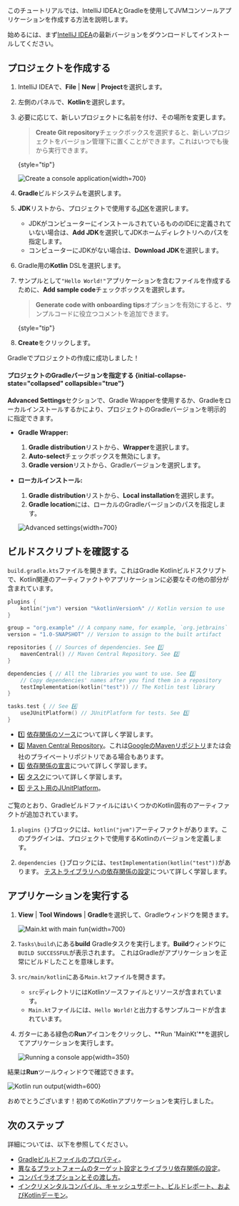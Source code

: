 [//]: # (title: GradleとKotlin/JVMを始める)

このチュートリアルでは、IntelliJ IDEAとGradleを使用してJVMコンソールアプリケーションを作成する方法を説明します。

始めるには、まず[IntelliJ IDEA](https://www.jetbrains.com/idea/download/index.html)の最新バージョンをダウンロードしてインストールしてください。

## プロジェクトを作成する

1. IntelliJ IDEAで、**File** | **New** | **Project**を選択します。
2. 左側のパネルで、**Kotlin**を選択します。
3. 必要に応じて、新しいプロジェクトに名前を付け、その場所を変更します。

   > **Create Git repository**チェックボックスを選択すると、新しいプロジェクトをバージョン管理下に置くことができます。これはいつでも後から実行できます。
   >
   {style="tip"}

   ![Create a console application](jvm-new-gradle-project.png){width=700}

4. **Gradle**ビルドシステムを選択します。
5. **JDK**リストから、プロジェクトで使用する[JDK](https://www.oracle.com/java/technologies/downloads/)を選択します。
    * JDKがコンピューターにインストールされているもののIDEに定義されていない場合は、**Add JDK**を選択してJDKホームディレクトリへのパスを指定します。
    * コンピューターにJDKがない場合は、**Download JDK**を選択します。

6. Gradle用の**Kotlin** DSLを選択します。
7. サンプルとして`"Hello World!"`アプリケーションを含むファイルを作成するために、**Add sample code**チェックボックスを選択します。

   > **Generate code with onboarding tips**オプションを有効にすると、サンプルコードに役立つコメントを追加できます。
   >
   {style="tip"}

8. **Create**をクリックします。

Gradleでプロジェクトの作成に成功しました！

#### プロジェクトのGradleバージョンを指定する {initial-collapse-state="collapsed" collapsible="true"}

**Advanced Settings**セクションで、Gradle Wrapperを使用するか、Gradleをローカルインストールするかにより、プロジェクトのGradleバージョンを明示的に指定できます。

* **Gradle Wrapper:**
   1. **Gradle distribution**リストから、**Wrapper**を選択します。
   2. **Auto-select**チェックボックスを無効にします。
   3. **Gradle version**リストから、Gradleバージョンを選択します。
* **ローカルインストール:**
   1. **Gradle distribution**リストから、**Local installation**を選択します。
   2. **Gradle location**には、ローカルのGradleバージョンのパスを指定します。

   ![Advanced settings](jvm-new-gradle-project-advanced.png){width=700}

## ビルドスクリプトを確認する

`build.gradle.kts`ファイルを開きます。これはGradle Kotlinビルドスクリプトで、Kotlin関連のアーティファクトやアプリケーションに必要なその他の部分が含まれています。

```kotlin
plugins {
    kotlin("jvm") version "%kotlinVersion%" // Kotlin version to use
}

group = "org.example" // A company name, for example, `org.jetbrains`
version = "1.0-SNAPSHOT" // Version to assign to the built artifact

repositories { // Sources of dependencies. See 1️⃣
    mavenCentral() // Maven Central Repository. See 2️⃣
}

dependencies { // All the libraries you want to use. See 3️⃣
    // Copy dependencies' names after you find them in a repository
    testImplementation(kotlin("test")) // The Kotlin test library
}

tasks.test { // See 4️⃣
    useJUnitPlatform() // JUnitPlatform for tests. See 5️⃣
}
```

* 1️⃣ [依存関係のソース](https://docs.gradle.org/current/userguide/declaring_repositories.html)について詳しく学習します。
* 2️⃣ [Maven Central Repository](https://central.sonatype.com/)。これは[GoogleのMavenリポジトリ](https://maven.google.com/)または会社のプライベートリポジトリである場合もあります。
* 3️⃣ [依存関係の宣言](https://docs.gradle.org/current/userguide/declaring_dependencies.html)について詳しく学習します。
* 4️⃣ [タスク](https://docs.gradle.org/current/dsl/org.gradle.api.Task.html)について詳しく学習します。
* 5️⃣ [テスト用のJUnitPlatform](https://docs.gradle.org/current/javadoc/org/gradle/api/tasks/testing/Test.html#useJUnitPlatform)。

ご覧のとおり、GradleビルドファイルにはいくつかのKotlin固有のアーティファクトが追加されています。

1. `plugins {}`ブロックには、`kotlin("jvm")`アーティファクトがあります。このプラグインは、プロジェクトで使用するKotlinのバージョンを定義します。

2. `dependencies {}`ブロックには、`testImplementation(kotlin("test"))`があります。
   [テストライブラリへの依存関係の設定](gradle-configure-project.md#set-dependencies-on-test-libraries)について詳しく学習します。

## アプリケーションを実行する

1. **View** | **Tool Windows** | **Gradle**を選択して、Gradleウィンドウを開きます。

   ![Main.kt with main fun](jvm-gradle-view-build.png){width=700}

2. `Tasks\build\`にある**build** Gradleタスクを実行します。**Build**ウィンドウに`BUILD SUCCESSFUL`が表示されます。
   これはGradleがアプリケーションを正常にビルドしたことを意味します。

3. `src/main/kotlin`にある`Main.kt`ファイルを開きます。
   * `src`ディレクトリにはKotlinソースファイルとリソースが含まれています。
   * `Main.kt`ファイルには、`Hello World!`と出力するサンプルコードが含まれています。

4. ガターにある緑色の**Run**アイコンをクリックし、**Run 'MainKt'**を選択してアプリケーションを実行します。

   ![Running a console app](jvm-run-app-gradle.png){width=350}

結果は**Run**ツールウィンドウで確認できます。

![Kotlin run output](jvm-output-gradle.png){width=600}

おめでとうございます！初めてのKotlinアプリケーションを実行しました。

## 次のステップ

詳細については、以下を参照してください。
* [Gradleビルドファイルのプロパティ](https://docs.gradle.org/current/dsl/org.gradle.api.Project.html#N14E9A)。
* [異なるプラットフォームのターゲット設定とライブラリ依存関係の設定](gradle-configure-project.md)。
* [コンパイラオプションとその渡し方](gradle-compiler-options.md)。
* [インクリメンタルコンパイル、キャッシュサポート、ビルドレポート、およびKotlinデーモン](gradle-compilation-and-caches.md)。